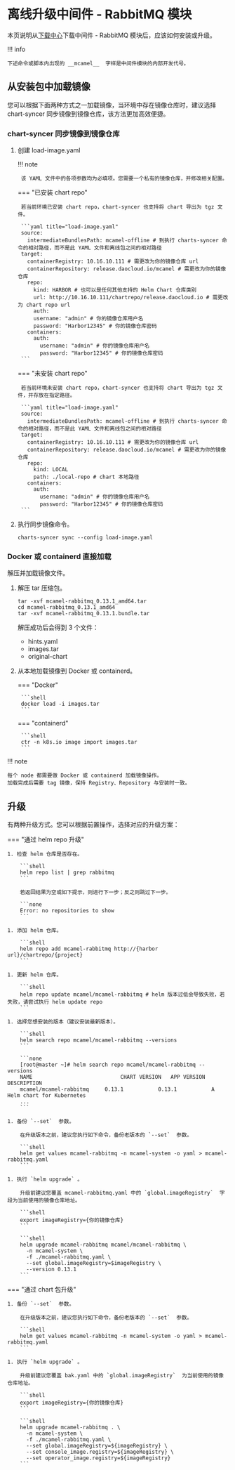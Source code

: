 # 离线升级中间件 - RabbitMQ 模块

本页说明从[下载中心](../../../download/index.md)下载中间件 - RabbitMQ 模块后，应该如何安装或升级。

!!! info

    下述命令或脚本内出现的 __mcamel__  字样是中间件模块的内部开发代号。

## 从安装包中加载镜像

您可以根据下面两种方式之一加载镜像，当环境中存在镜像仓库时，建议选择 chart-syncer 同步镜像到镜像仓库，该方法更加高效便捷。

### chart-syncer 同步镜像到镜像仓库

1. 创建 load-image.yaml

    !!! note  

        该 YAML 文件中的各项参数均为必填项。您需要一个私有的镜像仓库，并修改相关配置。

    === "已安装 chart repo"

        若当前环境已安装 chart repo，chart-syncer 也支持将 chart 导出为 tgz 文件。

        ```yaml title="load-image.yaml"
        source:
          intermediateBundlesPath: mcamel-offline # 到执行 charts-syncer 命令的相对路径，而不是此 YAML 文件和离线包之间的相对路径
        target:
          containerRegistry: 10.16.10.111 # 需更改为你的镜像仓库 url
          containerRepository: release.daocloud.io/mcamel # 需更改为你的镜像仓库
          repo:
            kind: HARBOR # 也可以是任何其他支持的 Helm Chart 仓库类别
            url: http://10.16.10.111/chartrepo/release.daocloud.io # 需更改为 chart repo url
            auth:
            username: "admin" # 你的镜像仓库用户名
            password: "Harbor12345" # 你的镜像仓库密码
          containers:
            auth:
              username: "admin" # 你的镜像仓库用户名
              password: "Harbor12345" # 你的镜像仓库密码
        ```
    === "未安装 chart repo"

        若当前环境未安装 chart repo，chart-syncer 也支持将 chart 导出为 tgz 文件，并存放在指定路径。

        ```yaml title="load-image.yaml"
        source:
          intermediateBundlesPath: mcamel-offline # 到执行 charts-syncer 命令的相对路径，而不是此 YAML 文件和离线包之间的相对路径
        target:
          containerRegistry: 10.16.10.111 # 需更改为你的镜像仓库 url
          containerRepository: release.daocloud.io/mcamel # 需更改为你的镜像仓库
          repo:
            kind: LOCAL
            path: ./local-repo # chart 本地路径
          containers:
            auth:
              username: "admin" # 你的镜像仓库用户名
              password: "Harbor12345" # 你的镜像仓库密码
        ```

1. 执行同步镜像命令。

    ```shell
    charts-syncer sync --config load-image.yaml
    ```

### Docker 或 containerd 直接加载

解压并加载镜像文件。

1. 解压 tar 压缩包。

    ```shell
    tar -xvf mcamel-rabbitmq_0.13.1_amd64.tar
    cd mcamel-rabbitmq_0.13.1_amd64
    tar -xvf mcamel-rabbitmq_0.13.1.bundle.tar
    ```

    解压成功后会得到 3 个文件：

    - hints.yaml
    - images.tar
    - original-chart

2. 从本地加载镜像到 Docker 或 containerd。

    === "Docker"

        ```shell
        docker load -i images.tar
        ```

    === "containerd"

        ```shell
        ctr -n k8s.io image import images.tar
        ```

!!! note

    每个 node 都需要做 Docker 或 containerd 加载镜像操作。
    加载完成后需要 tag 镜像，保持 Registry、Repository 与安装时一致。

## 升级

有两种升级方式。您可以根据前置操作，选择对应的升级方案：

=== "通过 helm repo 升级"

    1. 检查 helm 仓库是否存在。

        ```shell
        helm repo list | grep rabbitmq
        ```

        若返回结果为空或如下提示，则进行下一步；反之则跳过下一步。

        ```none
        Error: no repositories to show
        ```

    1. 添加 helm 仓库。

        ```shell
        helm repo add mcamel-rabbitmq http://{harbor url}/chartrepo/{project}
        ```

    1. 更新 helm 仓库。

        ```shell
        helm repo update mcamel/mcamel-rabbitmq # helm 版本过低会导致失败，若失败，请尝试执行 helm update repo
        ```

    1. 选择您想安装的版本（建议安装最新版本）。

        ```shell
        helm search repo mcamel/mcamel-rabbitmq --versions
        ```

        ```none
        [root@master ~]# helm search repo mcamel/mcamel-rabbitmq --versions
        NAME                            CHART VERSION   APP VERSION     DESCRIPTION               
        mcamel/mcamel-rabbitmq     0.13.1           0.13.1           A Helm chart for Kubernetes
        ...
        ```

    1. 备份 `--set`  参数。

        在升级版本之前，建议您执行如下命令，备份老版本的 `--set`  参数。

        ```shell
        helm get values mcamel-rabbitmq -n mcamel-system -o yaml > mcamel-rabbitmq.yaml
        ```

    1. 执行 `helm upgrade` 。

        升级前建议您覆盖 mcamel-rabbitmq.yaml 中的 `global.imageRegistry`  字段为当前使用的镜像仓库地址。

        ```shell
        export imageRegistry={你的镜像仓库}
        ```

        ```shell
        helm upgrade mcamel-rabbitmq mcamel/mcamel-rabbitmq \
          -n mcamel-system \
          -f ./mcamel-rabbitmq.yaml \
          --set global.imageRegistry=$imageRegistry \
          --version 0.13.1
        ```


=== "通过 chart 包升级"

    1. 备份 `--set`  参数。

        在升级版本之前，建议您执行如下命令，备份老版本的 `--set`  参数。

        ```shell
        helm get values mcamel-rabbitmq -n mcamel-system -o yaml > mcamel-rabbitmq.yaml
        ```

    1. 执行 `helm upgrade` 。

        升级前建议您覆盖 bak.yaml 中的 `global.imageRegistry`  为当前使用的镜像仓库地址。

        ```shell
        export imageRegistry={你的镜像仓库}
        ```

        ```shell
        helm upgrade mcamel-rabbitmq . \
          -n mcamel-system \
          -f ./mcamel-rabbitmq.yaml \
          --set global.imageRegistry=${imageRegistry} \
          --set console_image.registry=${imageRegistry} \ 
          --set operator_image.registry=${imageRegistry}
        ```